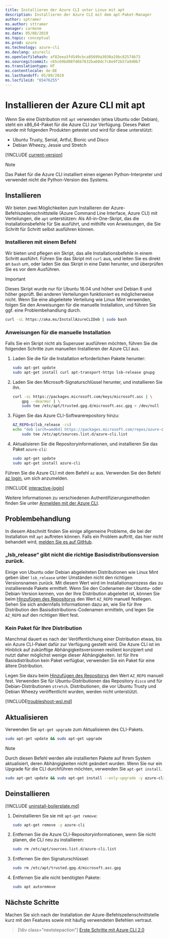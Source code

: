 ```yaml
---
title: Installieren der Azure CLI unter Linux mit apt
description: Installieren der Azure CLI mit dem apt-Paket-Manager
author: sptramer
ms.author: sttramer
manager: carmonm
ms.date: 05/08/2019
ms.topic: conceptual
ms.prod: azure
ms.technology: azure-cli
ms.devlang: azurecli
ms.openlocfilehash: af82eea3fd549cbca85699a3030a19bc82574b73
ms.sourcegitcommit: c65c69bd08fd6b7632ba60dc7c8e9f2b57a9d0b7
ms.translationtype: HT
ms.contentlocale: de-DE
ms.lasthandoff: 05/09/2019
ms.locfileid: "65476255"
---
```

# <a name="install-azure-cli-with-apt"></a>Installieren der Azure CLI mit apt

Wenn Sie eine Distribution mit `apt` verwenden (etwa Ubuntu oder Debian), steht ein x86_64-Paket für die Azure CLI zur Verfügung. Dieses Paket wurde mit folgenden Produkten getestet und wird für diese unterstützt:

* Ubuntu Trusty, Senial, Artful, Bionic und Disco
* Debian Wheezy, Jessie und Stretch

[!INCLUDE [current-version](includes/current-version.md)]

> [!NOTE]
>
> Das Paket für die Azure CLI installiert einen eigenen Python-Interpreter und verwendet nicht die Python-Version des Systems.

## <a name="install"></a>Installieren

Wir bieten zwei Möglichkeiten zum Installieren der Azure-Befehlszeilenschnittstelle (Azure Command Line Interface, Azure CLI) mit Verteilungen, die `apt` unterstützen: Als All-in-One-Skript, das die Installationsbefehle für Sie ausführt, und mithilfe von Anweisungen, die Sie Schritt für Schritt selbst ausführen können.

### <a name="install-with-one-command"></a>Installieren mit einem Befehl

Wir bieten und pflegen ein Skript, das alle Installationsbefehle in einem Schritt ausführt. Führen Sie das Skript mit `curl` aus, und leiten Sie es direkt an `bash` um, oder laden Sie das Skript in eine Datei herunter, und überprüfen Sie es vor dem Ausführen.

> [!IMPORTANT]
> Dieses Skript wurde nur für Ubuntu 16.04 und höher und Debian 8 und höher geprüft. Bei anderen Verteilungen funktioniert es möglicherweise nicht.
> Wenn Sie eine abgeleitete Verteilung wie Linux Mint verwenden, folgen Sie den Anweisungen für die manuelle Installation, und führen Sie ggf. eine Problembehandlung durch.

```bash
curl -sL https://aka.ms/InstallAzureCLIDeb | sudo bash
```

### <a name="manual-install-instructions"></a>Anweisungen für die manuelle Installation

Falls Sie ein Skript nicht als Superuser ausführen möchten, führen Sie die folgenden Schritte zum manuellen Installieren der Azure CLI aus.

1. Laden Sie die für die Installation erforderlichen Pakete herunter:

    ```bash
    sudo apt-get update
    sudo apt-get install curl apt-transport-https lsb-release gnupg
    ```

2. Laden Sie den Microsoft-Signaturschlüssel herunter, und installieren Sie ihn.

    ```bash
    curl -sL https://packages.microsoft.com/keys/microsoft.asc | \
        gpg --dearmor | \
        sudo tee /etc/apt/trusted.gpg.d/microsoft.asc.gpg > /dev/null
    ```

3. <div id="set-release"/>Fügen Sie das Azure CLI-Softwarerepository hinzu:

    ```bash
    AZ_REPO=$(lsb_release -cs)
    echo "deb [arch=amd64] https://packages.microsoft.com/repos/azure-cli/ $AZ_REPO main" | \
        sudo tee /etc/apt/sources.list.d/azure-cli.list
    ```

4. Aktualisieren Sie die Repositoryinformationen, und installieren Sie das Paket `azure-cli`:

    ```bash
    sudo apt-get update
    sudo apt-get install azure-cli
    ```

Führen Sie die Azure CLI mit dem Befehl `az` aus. Verwenden Sie den Befehl [az login](/cli/azure/reference-index#az-login), um sich anzumelden.

[!INCLUDE [interactive-login](includes/interactive-login.md)]

Weitere Informationen zu verschiedenen Authentifizierungsmethoden finden Sie unter [Anmelden mit der Azure CLI](authenticate-azure-cli.md).

## <a name="troubleshooting"></a>Problembehandlung

In diesem Abschnitt finden Sie einige allgemeine Probleme, die bei der Installation mit `apt` auftreten können. Falls ein Problem auftritt, das hier nicht behandelt wird, [melden Sie es auf GitHub](https://github.com/Azure/azure-cli/issues).

### <a name="lsbrelease-does-not-return-the-correct-base-distribution-version"></a>„lsb_release“ gibt nicht die richtige Basisdistributionsversion zurück.

Einige von Ubuntu oder Debian abgeleiteten Distributionen wie Linux Mint geben über `lsb_release` unter Umständen nicht den richtigen Versionsnamen zurück. Mit diesem Wert wird im Installationsprozess das zu installierende Pakete ermittelt. Wenn Sie den Codenamen der Ubuntu- oder Debian-Version kennen, von der Ihre Distribution abgeleitet ist, können Sie beim [Hinzufügen des Repositorys](#set-release) den Wert `AZ_REPO` manuell festlegen. Sehen Sie sich andernfalls Informationen dazu an, wie Sie für Ihre Distribution den Basisdistributions-Codenamen ermitteln, und legen Sie `AZ_REPO` auf den richtigen Wert fest.

### <a name="no-package-for-your-distribution"></a>Kein Paket für Ihre Distribution

Manchmal dauert es nach der Veröffentlichung einer Distribution etwas, bis ein Azure CLI-Paket dafür zur Verfügung gestellt wird. Die Azure CLI ist im Hinblick auf zukünftige Abhängigkeitsversionen resilient konzipiert und nutzt daher möglichst wenige dieser Abhängigkeiten. Ist für Ihre Basisdistribution kein Paket verfügbar, verwenden Sie ein Paket für eine ältere Distribution.

Legen Sie dazu beim [Hinzufügen des Repositorys](#set-release) den Wert `AZ_REPO` manuell fest. Verwenden Sie für Ubuntu-Distributionen das Repository `disco` und für Debian-Distributionen `stretch`. Distributionen, die vor Ubuntu Trusty und Debian Wheezy veröffentlicht wurden, werden nicht unterstützt.

[!INCLUDE[troubleshoot-wsl.md](includes/troubleshoot-wsl.md)]

## <a name="update"></a>Aktualisieren

Verwenden Sie `apt-get upgrade` zum Aktualisieren des CLI-Pakets.

   ```bash
   sudo apt-get update && sudo apt-get upgrade
   ```

> [!NOTE]
> Durch diesen Befehl werden alle installierten Pakete auf Ihrem System aktualisiert, deren Abhängigkeiten nicht geändert wurden.
> Wenn Sie nur ein Upgrade für die CLI durchführen möchten, verwenden Sie `apt-get install`.
> 
> ```bash
> sudo apt-get update && sudo apt-get install --only-upgrade -y azure-cli
> ```

## <a name="uninstall"></a>Deinstallieren

[!INCLUDE [uninstall-boilerplate.md](includes/uninstall-boilerplate.md)]

1. Deinstallieren Sie sie mit `apt-get remove`:

    ```bash
    sudo apt-get remove -y azure-cli
    ```

2. Entfernen Sie die Azure CLI-Repositoryinformationen, wenn Sie nicht planen, die CLI neu zu installieren:

   ```bash
   sudo rm /etc/apt/sources.list.d/azure-cli.list
   ```

3. Entfernen Sie den Signaturschlüssel:

    ```bash
    sudo rm /etc/apt/trusted.gpg.d/microsoft.asc.gpg
    ```

4. Entfernen Sie alle nicht benötigten Pakete:

   ```bash
   sudo apt autoremove
   ```

## <a name="next-steps"></a>Nächste Schritte

Machen Sie sich nach der Installation der Azure-Befehlszeilenschnittstelle kurz mit den Features sowie mit häufig verwendeten Befehlen vertraut.

> [!div class="nextstepaction"]
> [Erste Schritte mit Azure CLI 2.0](get-started-with-azure-cli.md)

